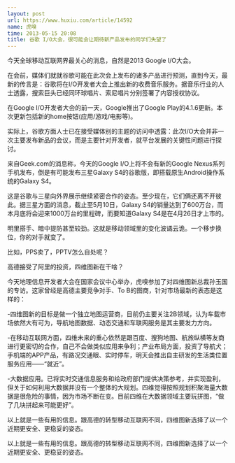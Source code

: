```yaml
---
layout: post
url: https://www.huxiu.com/article/14592
name: 虎嗅
time: 2013-05-15 20:08
title: 谷歌 I/O大会，很可能会让期待新产品发布的同学们失望了
---
```

今天全球移动互联网界最关心的消息，自然是2013 Google I/O大会。

在会前，媒体们就就谷歌可能在此次会上发布的诸多产品进行预测，直到今天，最新的传言是：谷歌将在I/O开发者大会上推出新的收费音乐服务。据音乐行业的人士透露，搜索巨头已经同环球唱片、索尼唱片分别签署了内容授权协议。

在Google I/O开发者大会的前一天，Google推出了Google Play的4.1.6更新。本次更新包括新的home按钮(应用/游戏/电影等)。

实际上，谷歌方面人士已在接受媒体别的主题的访问中透露：此次I/O大会并非一次主要发布新品的会议，而是主要针对开发者，就平台发展的关键性问题进行探讨。

来自Geek.com的消息称，今天的Google I/O上将不会有新的Google Nexus系列手机发布，倒是有可能发布三星Galaxy S4的谷歌版，即搭载原生Android操作系统的Galaxy S4。

这是谷歌与三星向外界展示继续紧密合作的姿态。至少现在，它们俩还离不开彼此。据三星方面的消息，截止至5月10日，Galaxy S4的销量达到了600万台，而本月底将会迎来1000万台的里程碑，而要知道Galaxy S4是在4月26日才上市的。

明里搭手、暗中提防甚至较劲。这就是移动领域里的变化波谲云诡。一个移步换位，你的对手就变了。

比如，PPS卖了，PPTV怎么自处呢？

高德接受了阿里的投资，四维图新在干啥？

今天地理信息开发者大会在国家会议中心举办，虎嗅参加了对四维图新总裁孙玉国的专访。这家曾经是高德主要竞争对手、To B的图商，针对市场最新的表态是这样的：

-四维图新的目标是做一个独立地图运营商，目前仍主要关注2B领域，认为车载市场依然大有可为，导航地图数据、动态交通和车联网服务是其主要发力方向。

-在移动互联网方面，四维未来的重心依然是跟百度、搜狗地图、航旅纵横等友商进行更密切的合作，自己不会做类似应用来争利；产业布局方面，投资了导航犬；手机端的APP产品，有路况交通眼、实时停车，明天会推出自主研发的生活类位置服务应用——“就近”。

-大数据应用。已将实时交通信息服务和给政府部门提供决策参考，并实现盈利，但关于如何利用大数据并没有一个整体的大规划。四维觉得按照规划积聚海量大数据是很危险的事情，因为市场不断在变。目前四维在大数据领域主要玩拼图，“做了几块拼起来可能更好”。

以上就是一些有用的信息。跟高德的转型移动互联网不同，四维图新选择了以一个近期更安全、更稳妥的姿态。

以上就是一些有用的信息。跟高德的转型移动互联网不同，四维图新选择了以一个近期更安全、更稳妥的姿态。

